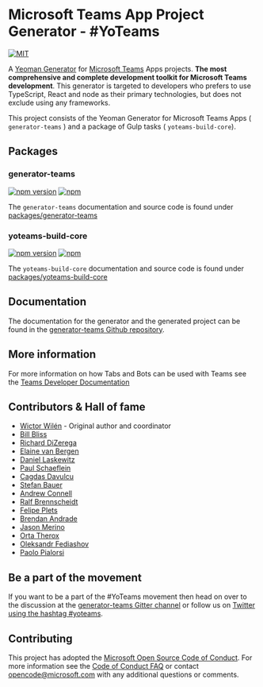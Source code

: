 # Microsoft Teams App Project Generator - #YoTeams

[![MIT](https://img.shields.io/npm/l/generator-teams.svg)](https://github.com/PnP/generator-teams/blob/master/LICENSE.md)

A [Yeoman Generator](http://yeoman.io/) for [Microsoft Teams](https://teams.microsoft.com) Apps projects. **The most comprehensive and complete development toolkit for Microsoft Teams development**. This generator is targeted to developers who prefers to use TypeScript, React and node as their primary technologies, but does not exclude using any frameworks.

This project consists of the Yeoman Generator for Microsoft Teams Apps ( `generator-teams` ) and a package of Gulp tasks ( `yoteams-build-core`).

## Packages

### generator-teams

[![npm version](https://badge.fury.io/js/generator-teams.svg)](https://www.npmjs.com/package/generator-teams)
[![npm](https://img.shields.io/npm/dt/generator-teams.svg)](https://www.npmjs.com/package/generator-teams)

The `generator-teams` documentation and source code is found under [packages/generator-teams](https://github.com/pnp/generator-teams/tree/master/packages/generator-teams)

### yoteams-build-core

[![npm version](https://badge.fury.io/js/yoteams-build-core.svg)](https://www.npmjs.com/package/yoteams-build-core)
[![npm](https://img.shields.io/npm/dt/yoteams-build-core.svg)](https://www.npmjs.com/package/yoteams-build-core)

The `yoteams-build-core` documentation and source code is found under [packages/yoteams-build-core](https://github.com/pnp/generator-teams/tree/master/packages/yoteams-build-core)

## Documentation

The documentation for the generator and the generated project can be found in the [generator-teams Github repository](https://github.com/PnP/generator-teams/docs).

## More information

For more information on how Tabs and Bots can be used with Teams see the [Teams Developer Documentation](https://msdn.microsoft.com/en-us/microsoft-teams/ )

## Contributors & Hall of fame

* [Wictor Wilén](https://github.com/wictorwilen) - Original author and coordinator
* [Bill Bliss](https://github.com/billbliss)
* [Richard DiZerega](https://github.com/richdizz)
* [Elaine van Bergen](https://github.com/laneyvb)
* [Daniel Laskewitz](https://github.com/Laskewitz)
* [Paul Schaeflein](https://github.com/pschaeflein)
* [Cagdas Davulcu](https://github.com/cagdasdavulcu)
* [Stefan Bauer](https://github.com/StfBauer)
* [Andrew Connell](https://github.com/andrewconnell)
* [Ralf Brennscheidt](https://github.com/RalfBrennscheidt)
* [Felipe Plets](https://github.com/felipeplets)
* [Brendan Andrade](https://github.com/BrendanAndrade)
* [Jason Merino](https://github.com/jasonmerino)
* [Orta Therox](https://github.com/orta)
* [Oleksandr Fediashov](https://github.com/layershifter)
* [Paolo Pialorsi](https://github.com/PaoloPia)

## Be a part of the movement

If you want to be a part of the #YoTeams movement then head on over to the discussion at the [generator-teams Gitter channel](https://gitter.im/PnP/generator-teams) or follow us on [Twitter using the hashtag #yoteams](https://twitter.com/search?q=%23yoteams&src=typd).

## Contributing

This project has adopted the [Microsoft Open Source Code of Conduct](https://opensource.microsoft.com/codeofconduct/). For more information see the [Code of Conduct FAQ](https://opensource.microsoft.com/codeofconduct/faq/) or contact [opencode@microsoft.com](mailto:opencode@microsoft.com) with any additional questions or comments.
